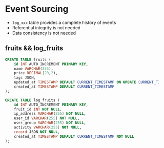 # Event Sourcing

* `log_xxx` table provides a complete history of events
* Referential integrity is not needed
* Data consistency is not needed

## fruits && log_fruits

```sql
CREATE TABLE fruits (
    id INT AUTO_INCREMENT PRIMARY KEY,
    name VARCHAR(255),
    price DECIMAL(20,2),
    tags JSON,
    updated_at TIMESTAMP DEFAULT CURRENT_TIMESTAMP ON UPDATE CURRENT_TIMESTAMP,
    created_at TIMESTAMP DEFAULT CURRENT_TIMESTAMP
);
```

```sql
CREATE TABLE log_fruits (
    id INT AUTO_INCREMENT PRIMARY KEY,
    fruit_id INT NOT NULL,
    ip_address VARCHAR(255) NOT NULL,
    user_id VARCHAR(255) NOT NULL,
    user_group VARCHAR(255) NOT NULL,
    activity VARCHAR(255) NOT NULL,
    record JSON NOT NULL,
    created_at TIMESTAMP DEFAULT CURRENT_TIMESTAMP NOT NULL
);
```
